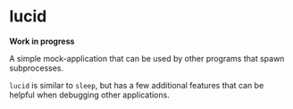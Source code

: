 lucid
=====

**Work in progress**

A simple mock-application that can be used by other programs that spawn subprocesses.

`lucid` is similar to `sleep`, but has a few additional features that can be helpful
when debugging other applications.

